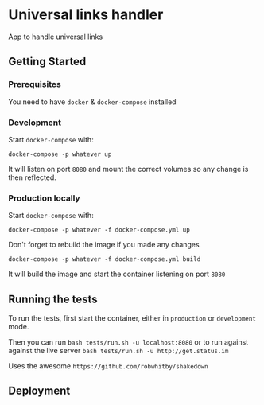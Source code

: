 # Universal links handler

App to handle universal links

## Getting Started

### Prerequisites

You need to have `docker` & `docker-compose` installed

### Development

Start `docker-compose` with:

```
docker-compose -p whatever up
```

It will listen on port `8080` and mount the correct volumes so any change
is then reflected.

### Production locally

Start `docker-compose` with:

```
docker-compose -p whatever -f docker-compose.yml up
```

Don't forget to rebuild the image if you made any changes

```
docker-compose -p whatever -f docker-compose.yml build
```

It will build the image and start the container listening on port `8080`

## Running the tests

To run the tests, first start the container, either in `production` or `development` mode.

Then you can run `bash tests/run.sh -u localhost:8080` or to run against against the live server
`bash tests/run.sh -u http://get.status.im`

Uses the awesome `https://github.com/robwhitby/shakedown`

## Deployment
